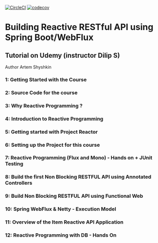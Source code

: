 [![CircleCI](https://circleci.com/gh/artshishkin/learn-reactive-spring.svg?style=svg)](https://circleci.com/gh/artshishkin/learn-reactive-spring)
[![codecov](https://codecov.io/gh/artshishkin/learn-reactive-spring/branch/master/graph/badge.svg)](https://codecov.io/gh/artshishkin/learn-reactive-spring)
# Building Reactive RESTful API using Spring Boot/WebFlux
## Tutorial on Udemy (instructor Dilip S) 

Author Artem Shyshkin

### 1: Getting Started with the Course
### 2: Source Code for the course
### 3: Why Reactive Programming ?
### 4: Introduction to Reactive Programming
### 5: Getting started with Project Reactor
### 6: Setting up the Project for this course
### 7: Reactive Programming (Flux and Mono) - Hands on + JUnit Testing
### 8: Build the first Non Blocking RESTFUL API using Annotated Controllers
### 9: Build Non Blocking RESTFUL API using Functional Web
### 10: Spring WebFlux & Netty - Execution Model
### 11: Overview of the Item Reactive API Application
### 12: Reactive Programming with DB - Hands On
